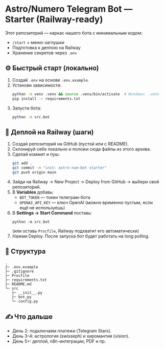 # Astro/Numero Telegram Bot — Starter (Railway-ready)

Этот репозиторий — каркас нашего бота с минимальным кодом:
- `/start` + меню-заглушки
- Подготовка к деплою на Railway
- Хранение секретов через `.env`

## ⚙️ Быстрый старт (локально)
1. Создай `.env` на основе `.env.example`.
2. Установи зависимости:
   ```bash
   python -m venv .venv && source .venv/bin/activate  # Windows: .venv\Scripts\activate
   pip install -r requirements.txt
   ```
3. Запусти бота:
   ```bash
   python -m src.bot
   ```

## 🚀 Деплой на Railway (шаги)
1. Создай репозиторий на GitHub (пустой или с README).
2. Склонируй себе локально и положи сюда файлы из этого архива.
3. Сделай коммит и пуш:
   ```bash
   git add .
   git commit -m "init: astro-num-bot starter"
   git push origin main
   ```
4. Зайди на Railway → New Project → Deploy from GitHub → выбери свой репозиторий.
5. В **Variables** добавь:
   - `BOT_TOKEN` — токен телеграм-бота
   - `OPENAI_API_KEY` — ключ OpenAI (можно временно пустым, если ещё не используешь)
6. В **Settings → Start Command** поставь:
   ```
   python -m src.bot
   ```
   (или оставь `Procfile`, Railway подхватит его автоматически)
7. Нажми Deploy. После запуска бот будет работать на long polling.

## 📁 Структура
```
.
├─ .env.example
├─ .gitignore
├─ Procfile
├─ requirements.txt
├─ README.md
└─ src
   ├─ __init__.py
   ├─ bot.py
   └─ config.py
```

## ✍️ Что дальше
- День 2: подключаем платежи (Telegram Stars).
- День 3–4: астрология (swisseph) и хиромантия (vision).
- День 5+: деплой, n8n-интеграции, PDF и пр.
